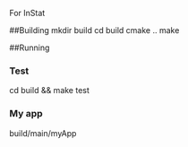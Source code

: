 For InStat

##Building
mkdir build
cd build
cmake ..
make

##Running
### Test
cd build && make test
### My app
build/main/myApp
